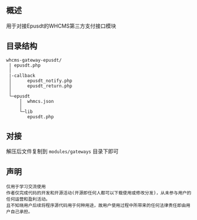 ## 概述 ##
用于对接Epusdt的WHCMS第三方支付接口模块

## 目录结构 ##

```
whcms-gateway-epusdt/
 | epusdt.php
 │
 |-callback
 │      epusdt_notify.php
 │      epusdt_return.php
 │
 └─epusdt
     │  whmcs.json
     │
     └─lib
        epusdt.php
```

## 对接 ##

解压后文件复制到 `modules/gateways` 目录下即可

## 声明 ##
```
仅用于学习交流使用
作者仅完成代码的开发和开源活动(开源即任何人都可以下载使用或修改分发)，从未参与用户的任何运营和盈利活动。
且不知晓用户后续将程序源代码用于何种用途，故用户使用过程中所带来的任何法律责任即由用户自己承担。
```
